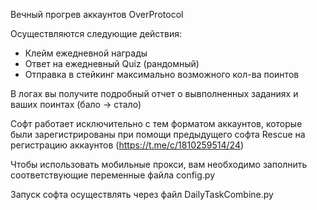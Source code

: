 
Вечный прогрев аккаунтов OverProtocol

Осуществляются следующие действия: 
- Клейм ежедневной награды
- Ответ на ежедневный Quiz (рандомный)
- Отправка в стейкинг максимально возможного кол-ва поинтов

В логах вы получите подробный отчет о вывполненных заданиях и ваших поинтах (бало -> стало)

Софт работает исключительно с тем форматом аккаунтов, которые были зарегистрированы при помощи предыдущего софта Rescue на регистрацию аккаунтов (https://t.me/c/1810259514/24)

Чтобы использовать мобильные прокси, вам необходимо заполнить соответствующие переменные файла config.py

Запуск софта осуществлять через файл DailyTaskCombine.py
